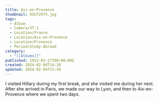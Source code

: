 ```yaml
---
title: Aix-en-Provence
thumbnail: DSCF2975.jpg
tags:
  - Album
  - Camera/XT-1
  - Location/France
  - Location/Aix-en-Provence
  - Location/Provence
  - Period/Study-Abroad
category:
  - "[[Albums]]"
published: 2015-03-27T00:00:00Z
created: 2024-02-04T14:18
updated: 2024-02-04T15:50
---
```

I visited Hillary during my first break, and she visited me during her next. After she arrived in Paris, we  made our way to Lyon, and then to Aix-en-Provence where we spent two days.
